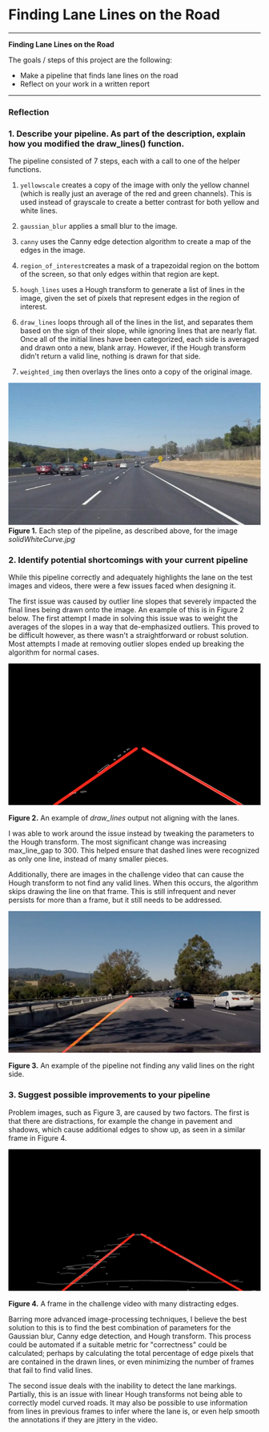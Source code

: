 # **Finding Lane Lines on the Road**

---

**Finding Lane Lines on the Road**

The goals / steps of this project are the following:
* Make a pipeline that finds lane lines on the road
* Reflect on your work in a written report


[//]: # (Image References)

[image1]: ./writeup_images/yellow/solidWhiteCurve.gif "Animated pipeline gif"

[image2]: ./writeup_images/incorrect_slope-2.png "example of incorrect slope"

[image3]: ./writeup_images/grayscale_vs_yellowscale.gif "comparison of grayscale & yellowscale"

[image4]: ./writeup_images/challenge.png "problem area in challenge video"

[image5]: ./writeup_images/missing_line.png "missing line in challenge video"

---

### Reflection

### 1. Describe your pipeline. As part of the description, explain how you modified the draw_lines() function.

The pipeline consisted of 7 steps, each with a call to one of the helper functions.

1. ```yellowscale``` creates a copy of the image with only the yellow channel (which is really just an average of the red and green channels).  This is used instead of grayscale to create a better contrast for both yellow and white lines.

2. ```gaussian_blur``` applies a small blur to the image.

3. ```canny``` uses the Canny edge detection algorithm to create a map of the edges in the image.

4. ```region_of_interest```creates a mask of a trapezoidal region on the bottom of the screen, so that only edges within that region are kept.

5. ```hough_lines``` uses a Hough transform to generate a list of lines in the image, given the set of pixels that represent edges in the region of interest.

6. ```draw_lines``` loops through all of the lines in the list, and separates them based on the sign of their slope, while ignoring lines that are nearly flat.  Once all of the initial lines have been categorized, each side is averaged and drawn onto a new, blank array.  However, if the Hough transform didn't return a valid line, nothing is drawn for that side.

7. ```weighted_img``` then overlays the lines onto a copy of the original image.

![alt text][image1]
**Figure 1.** Each step of the pipeline, as described above, for the image *solidWhiteCurve.jpg*


### 2. Identify potential shortcomings with your current pipeline


While this pipeline correctly and adequately highlights the lane on the test images and videos, there were a few issues faced when designing it.

The first issue was caused by outlier line slopes that severely impacted the final lines being drawn onto the image.  An example of this is in Figure 2 below.  The first attempt I made in solving this issue was to weight the averages of the slopes in a way that de-emphasized outliers.  This proved to be difficult however, as there wasn't a straightforward or robust solution.  Most attempts I made at removing outlier slopes ended up breaking the algorithm for normal cases.

![alt text][image2]

**Figure 2.** An example of *draw_lines* output not aligning with the lanes.

I was able to work around the issue instead by tweaking the parameters to the Hough transform.  The most significant change was increasing max_line_gap to 300.  This helped ensure that dashed lines were recognized as only one line, instead of many smaller pieces.

Additionally, there are images in the challenge video that can cause the Hough transform to not find any valid lines.  When this occurs, the algorithm skips drawing the line on that frame.  This is still infrequent and never persists for more than a frame, but it still needs to be addressed.

![alt text][image5]

**Figure 3.** An example of the pipeline not finding any valid lines on the right side.

### 3. Suggest possible improvements to your pipeline


Problem images, such as Figure 3, are caused by two factors.  The first is that there are distractions, for example the change in pavement and shadows, which cause additional edges to show up, as seen in a similar frame in Figure 4.

![alt text][image4]

**Figure 4.**  A frame in the challenge video with many distracting edges.

Barring more advanced image-processing techniques, I believe the best solution to this is to find the best combination of parameters for the Gaussian blur, Canny edge detection, and Hough transform.  This process could be automated if a suitable metric for "correctness" could be calculated; perhaps by calculating the total percentage of edge pixels that are contained in the drawn lines, or even minimizing the number of frames that fail to find valid lines.

The second issue deals with the inability to detect the lane markings.  Partially, this is an issue with linear Hough transforms not being able to correctly model curved roads.  It may also be possible to use information from lines in previous frames to infer where the lane is, or even help smooth the annotations if they are jittery in the video.

